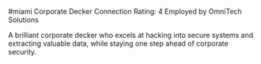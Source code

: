#miami 
Corporate Decker
Connection Rating: 4
Employed by OmniTech Solutions

A brilliant corporate decker who excels at hacking into secure systems and extracting valuable data, while staying one step ahead of corporate security.